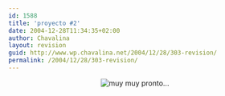 ```yaml
---
id: 1588
title: 'proyecto #2'
date: 2004-12-28T11:34:35+02:00
author: Chavalina
layout: revision
guid: http://www.wp.chavalina.net/2004/12/28/303-revision/
permalink: /2004/12/28/303-revision/
---
```

<p class="imgcentro" align="center">
  <img src="http://www.chavalina.net/varios/logo.jpg" alt="muy muy pronto..." title="Ya queda menos" />
</p>